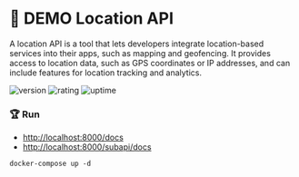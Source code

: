 # 🎉 DEMO Location API

A location API is a tool that lets developers integrate location-based services into their apps, such as mapping and geofencing. It provides access to location data, such as GPS coordinates or IP addresses, and can include features for location tracking and analytics.

![version](https://img.shields.io/badge/version-1.0-blue)
![rating](https://img.shields.io/badge/rating-★★★★★-yellow)
![uptime](https://img.shields.io/badge/uptime-100%25-brightgreen)

### 🏆 Run

- [http://localhost:8000/docs](http://localhost:8000/docs)
- [http://localhost:8000/subapi/docs](http://localhost:8000/subapi/docs)

```shell
docker-compose up -d
```
